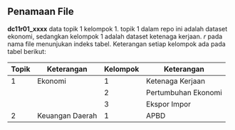 ## Penamaan File

**dc11r01_xxxx** data topik 1 kelompok 1. topik 1 dalam repo ini adalah dataset ekonomi, sedangkan kelompok 1 adalah dataset ketenaga kerjaan. *r* pada nama file menunjukan indeks tabel. Keterangan setiap kelompok ada pada tabel berikut:

| Topik | Keterangan  	  | Kelompok | Keterangan
|-------|-----------------|----------| -----------------
| 1     | Ekonomi  		    | 1	    	 | Ketenaga Kerjaan
|       |  				        | 2        | Pertumbuhan Ekonomi
|		    |				          | 3		     | Ekspor Impor
| 2     | Keuangan Daerah | 1		     | APBD
